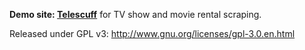 **Demo site: [Telescuff](http://telescuff.neocities.org)** for TV show and movie rental scraping.

Released under GPL v3: http://www.gnu.org/licenses/gpl-3.0.en.html
